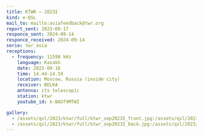 ```yaml
---
title: KTWR — 2023I
kind: e-QSL
mail_to: mailto:asiafeedback@twr.org
report_sent: 2023-09-17
responce_sent: 2024-09-14
responce_received: 2024-09-14
serie: twr_asia
receptions:
  - frequency: 11590 kHz
    language: Kazakh
    date: 2023-09-16
    time: 14.44-14.59
    location: Moscow, Russia (inside city)
    receiver: BELKA
    antenna: its telescopic
    station: ktwr
    youtube_id: k-BAUf9MTWI

gallery:
  - /assets/qsl/2023/ktwr/full/ktwr_sep2023I_front.jpg:/assets/qsl/2023/ktwr/small/ktwr_sep2023I_front.jpg
  - /assets/qsl/2023/ktwr/full/ktwr_sep2023I_back.jpg:/assets/qsl/2023/ktwr/small/ktwr_sep2023I_back.jpg
---
```

